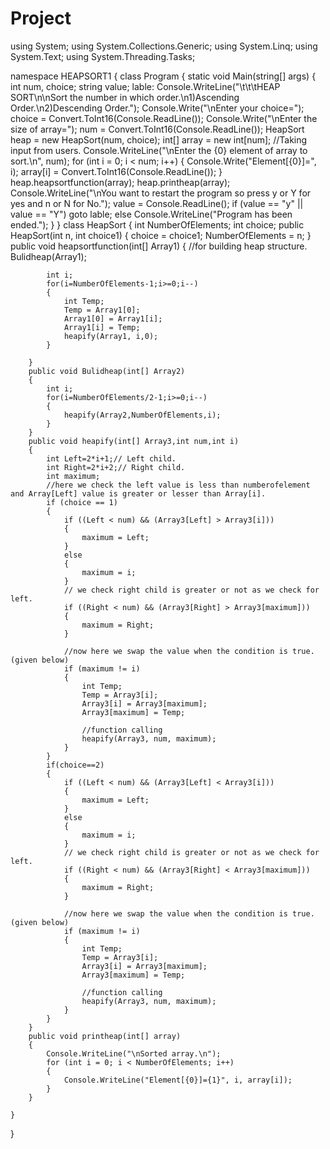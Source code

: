 # Project
using System;
using System.Collections.Generic;
using System.Linq;
using System.Text;
using System.Threading.Tasks;

namespace HEAPSORT1
{
    class Program
    {
        static void Main(string[] args)
        {
            int num, choice;
            string value;
            lable:
            Console.WriteLine("\t\t\tHEAP SORT\n\nSort the number in which order.\n1)Ascending Order.\n2)Descending Order.");
            Console.Write("\nEnter your choice=");
            choice = Convert.ToInt16(Console.ReadLine());
            Console.Write("\nEnter the size of array=");
            num = Convert.ToInt16(Console.ReadLine());
            HeapSort heap = new HeapSort(num, choice);
            int[] array = new int[num];
            //Taking input from users.
            Console.WriteLine("\nEnter the {0} element of array to sort.\n", num);
            for (int i = 0; i < num; i++)
            {
                Console.Write("Element[{0}]=", i);
                array[i] = Convert.ToInt16(Console.ReadLine());
            }
            heap.heapsortfunction(array);
            heap.printheap(array);
            Console.WriteLine("\nYou want to restart the program so press y or Y for yes and n or N for No.");
            value = Console.ReadLine();
            if (value == "y" || value == "Y")
                goto lable;
            else
                Console.WriteLine("Program has been ended."); 
        }
    }
    class HeapSort
    {
        int NumberOfElements;
        int choice;
        public HeapSort(int n, int choice1)
        {
            choice = choice1;
            NumberOfElements = n;
        }
        public void heapsortfunction(int[] Array1)
        {
            //for building heap structure.
            Bulidheap(Array1);

            int i;
            for(i=NumberOfElements-1;i>=0;i--)
            {
                int Temp;
                Temp = Array1[0];
                Array1[0] = Array1[i];
                Array1[i] = Temp;
                heapify(Array1, i,0);
            }

        }
        public void Bulidheap(int[] Array2)
        {
            int i;
            for(i=NumberOfElements/2-1;i>=0;i--)
            {
                heapify(Array2,NumberOfElements,i);
            }
        }
        public void heapify(int[] Array3,int num,int i)
        {
            int Left=2*i+1;// Left child.
            int Right=2*i+2;// Right child.
            int maximum;
            //here we check the left value is less than numberofelement and Array[Left] value is greater or lesser than Array[i].
            if (choice == 1)
            {
                if ((Left < num) && (Array3[Left] > Array3[i]))
                {
                    maximum = Left;
                }
                else
                {
                    maximum = i;
                }
                // we check right child is greater or not as we check for left.
                if ((Right < num) && (Array3[Right] > Array3[maximum]))
                {
                    maximum = Right;
                }

                //now here we swap the value when the condition is true.(given below)
                if (maximum != i)
                {
                    int Temp;
                    Temp = Array3[i];
                    Array3[i] = Array3[maximum];
                    Array3[maximum] = Temp;

                    //function calling
                    heapify(Array3, num, maximum);
                }
            }
            if(choice==2)
            {
                if ((Left < num) && (Array3[Left] < Array3[i]))
                {
                    maximum = Left;
                }
                else
                {
                    maximum = i;
                }
                // we check right child is greater or not as we check for left.
                if ((Right < num) && (Array3[Right] < Array3[maximum]))
                {
                    maximum = Right;
                }

                //now here we swap the value when the condition is true.(given below)
                if (maximum != i)
                {
                    int Temp;
                    Temp = Array3[i];
                    Array3[i] = Array3[maximum];
                    Array3[maximum] = Temp;

                    //function calling
                    heapify(Array3, num, maximum);
                }
            }
        }
        public void printheap(int[] array)
        {
            Console.WriteLine("\nSorted array.\n");
            for (int i = 0; i < NumberOfElements; i++)
            {
                Console.WriteLine("Element[{0}]={1}", i, array[i]);
            }
        }

    }
}
    
